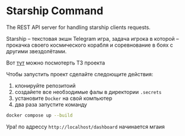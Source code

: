 # Starship Command
The REST API server for handling starship clients requests.

Starship – текстовая экшн Telegram игра, задача игрока в которой – прокачка своего космического корабля и соревнование в боях с другими звездолётами.


Вот [тут](https://docs.google.com/document/d/1G6URBOew1XY_o6vuwBBKnyhgYMWYWzp2tFedxSK1CeE/edit?usp=sharing) можно посмотерть ТЗ проекта

Чтобы запустить проект сделайте следоющите действия:
1. клонируйте репозитоий
2. создайете все необзодимые фалы в директории `.secrets` 
4. установите `Docker` на свой компьютер
3. два раза запустите команду 
```bash
docker compose up --build
```

Ура! по адрессу `http://localhost/dashboard` начинается мгаия
